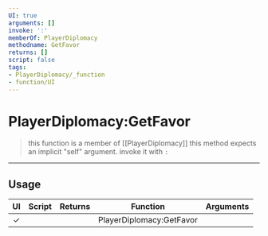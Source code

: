 ```yaml
---
UI: true
arguments: []
invoke: ':'
memberOf: PlayerDiplomacy
methodname: GetFavor
returns: []
script: false
tags:
- PlayerDiplomacy/_function
- function/UI
---
```

# PlayerDiplomacy:GetFavor
> this function is a member of [[PlayerDiplomacy]]
> this method expects an implicit "self" argument. invoke it with `:`
-----
## Usage
|  UI | Script | Returns | Function | Arguments |
|:---:|:------:|-------:|:--------:|:---------|
|✓| ||PlayerDiplomacy:GetFavor||
